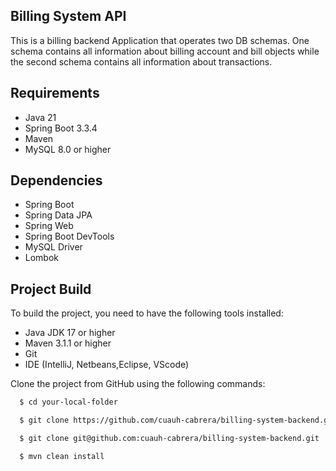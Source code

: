 ## Billing System API
This is a billing backend Application that operates two DB schemas. One schema  contains all information about billing account and bill objects while the second schema contains all information about transactions.

## Requirements

* Java 21
* Spring Boot 3.3.4
* Maven
* MySQL 8.0 or higher

## Dependencies
* Spring Boot
* Spring Data JPA
* Spring Web
* Spring Boot DevTools
* MySQL Driver
* Lombok

## Project Build
To build the project, you need to have the following tools installed:

*	Java JDK 17 or higher
*	Maven 3.1.1 or higher
*	Git
*   IDE (IntelliJ, Netbeans,Eclipse, VScode)

Clone the project from GitHub using the following commands:

```sh
  $ cd your-local-folder
```
```sh
  $ git clone https://github.com/cuauh-cabrera/billing-system-backend.git
```
```sh
  $ git clone git@github.com:cuauh-cabrera/billing-system-backend.git
```
```sh
  $ mvn clean install
```